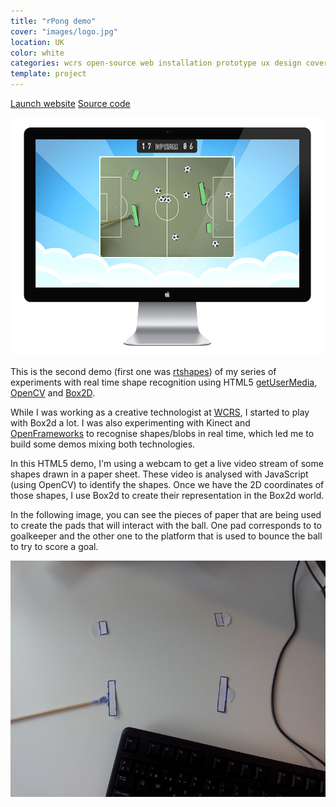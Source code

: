 ```yaml
---
title: "rPong demo"
cover: "images/logo.jpg"
location: UK
color: white
categories: wcrs open-source web installation prototype ux design cover webcam
template: project
---
```


<p class="align-center">
<a class="btn" href="http://open.joanmira.com/rpong" target="_blank">Launch website</a>
<a class="btn" href="https://github.com/gazpachu/rpong" target="_blank">Source code</a>
</p>

![](./images/1.jpg)

This is the second demo (first one was [rtshapes](http://joanmira.com/rtshapes)) of my series of experiments with real time shape recognition using HTML5 [getUserMedia](https://developer.mozilla.org/en-US/docs/Web/API/MediaDevices/getUserMedia), [OpenCV](http://docs.opencv.org/3.1.0/d9/d6d/tutorial_table_of_content_aruco.html#gsc.tab=0) and [Box2D](https://github.com/hecht-software/box2dweb).

While I was working as a creative technologist at [WCRS](http://www.wcrs.com/), I started to play with Box2d a lot. I was also experimenting with Kinect and [OpenFrameworks](http://openframeworks.cc/) to recognise shapes/blobs in real time, which led me to build some demos mixing both technologies.

In this HTML5 demo, I'm using a webcam to get a live video stream of some shapes drawn in a paper sheet. These video is analysed with JavaScript (using OpenCV) to identify the shapes. Once we have the 2D coordinates of those shapes, I use Box2d to create their representation in the Box2d world.

In the following image, you can see the pieces of paper that are being used to create the pads that will interact with the ball. One pad corresponds to to goalkeeper and the other one to the platform that is used to bounce the ball to try to score a goal.

![](./images/2.jpg)
